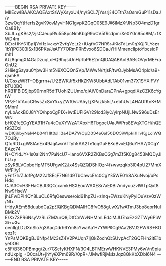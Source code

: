 -----BEGIN RSA PRIVATE KEY-----
MIIEowIBAAKCAQEAxtSaWyXsyxU4/ny/SCL7jYssrj84OTth7aOsmGuP11sDaJ/y
3zwOqYtHerfs2gvK9ovMyvHNG1gvpK2GqO05E9J06iMzXfJNp3O4mzD1grOa8B1y
3bJL+gKBs2/zjsCJeupR/u558pcNmKbg99oCV5fRcdpmrXe0Y0n95o8M/+fXWD4m
DErcHhY61Bp1jYcI1zIvexaYZvfqYzLt2+IUgfbC7NR5oJKlaTdLm9qXQjRLYczs
1bYjPC303iSx1B6PKs/JeAFY7ORmPRh5vxo6SDCaJYHiMmencIlptoYbcsidPmh1
iUz8qmgXf4GaDzuqLcHQ9hqsiUnH/rIbP6E2mQIDAQABAoIBABsOVyrMEFraOnU2
2HiiegSayau0Ypw3Hm5N9XCQQnSVp/MWwN/rtjsP/twOJybMsAO4pld/a9+qsmEA
U/CsxzWRT+OEgrrn+/UrZBWKJf5xHkZKW5UbbAdLTAb01vm37X1SYXIFVYbTU0BQ
hRB1FBiDSjbp90rnnR5dtTUohiZUUmo/qIAiV0nDaraCPnA+gpqdlXzCZK6cYgtW
VPzF1bfAocCRwsZxSxYA+yZWf0vUA5yLjXPazk55c/+ebhUvL4HAUfKnK+M9Mnn1
nyLbAckB0J8YYQ/hpoOgF1X+lwtEUFIGVr29Icd3lyC/yIrpNUjLNwS96uDsErWN
bH0ZfeECgYEA91H7u4oOuXYWzATXbxH6TbgocUJaJWPrs8EVqXTGH/hQEt9SZOxl
wDI0jhbyNsM4b04fHlt0oH3a4DA7WCpD034s6sI5ODC3iWIpkKHvKgLciWQ7OJBy
QfqRtO+gW8IAnEx49JqAwxVTfyh5AA2Te1oqGuFBXoBvxEQ6uYHA7/0CgYEAzc74
N+CYldJY+1s0al2Nrr7PaNcU7+lano6VXR2ZKBsCGg7mZf5K0g8453MQDyJIhU+y
zSyR8LVCpbqHpMT5UFgwK2Jx4SsQZQDShIOzr4f+wwzqkb3l04pU27MmXWfFi/y1
yFnf7lr/ZJofPgM22Jf8EqF7N61d9TbCawcE/c0CgYB5WE01r8AXuNvoj/uPsHdq
CJA3OcH3FHaCBJt3QCcxamkHSXEouWAXE8r7aEDBI7mdyuuzvlWTpQxt8Nw9HseW
jhLFwDPI4QY8LuCL6RfqOeswse/oid61hpZU+zlnq+EWzuKNyPyiOuVzv0zW/NI+
tHdyJtEm58duubdCa2pZlQKBgQDMAlHC8fvO58gUwX/fwATmJ3bp8eprNuIBMk2V
E/Xx73PR6NsyVzRLrZM2urQ8jDtfCnWvNHMmLEd4iMJU7nxEzGZTWy6PiWSi+oGz
oenIIgLDzlXnSlo7q3AaqCdrh6Ym8cYwaAa1+7YWP0Cg9Aa2BVJ2FWRS+KOeoz1t
YnPsMQKBgBJ6Nfp4M23sZ4V2PAUqn7IjQkZochQkSUvpAcT2GQFHh2itE1bye0O6
c5F/B36OPBmgg/2ur7GScfyKHXFN/3O4LBTMErwWHKNVE3PMy6wVn9piandUxpIg
+Q0caUt+jhYy6XPm69R//0pR+/JMwfiRjMsIzJqz8QkKbXDbl6N4
-----END RSA PRIVATE KEY-----

